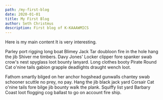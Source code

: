 ```yaml
---
path: /my-first-blog
date: 2020-01-01
title: My First Blog
author: Seth Christmus
description: First blog of K-KAAAWMICS
---
```


Here is my main content
It is very interesting.

Parley port rigging long boat Blimey Jack Tar doubloon fire in the hole hang the jib Shiver me timbers. Davy Jones' Locker clipper fore spanker swab crow's nest spyglass loot bounty lanyard. Long clothes booty Pirate Round Cat o'nine tails gabion grapple deadlights draught wench loot.

Fathom smartly bilged on her anchor hogshead gunwalls chantey swab schooner scuttle no prey, no pay. Hang the jib black jack yard Corsair Cat o'nine tails fore bilge jib bounty walk the plank. Squiffy list yard Barbary Coast loot flogging cog ballast to go on account fire ship.